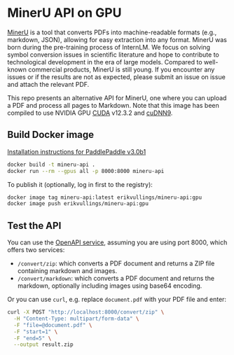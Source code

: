 # MinerU API on GPU

[MinerU](https://mineru.net/) is a tool that converts PDFs into machine-readable formats (e.g., markdown, JSON), allowing for easy extraction into any format. MinerU was born during the pre-training process of InternLM. We focus on solving symbol conversion issues in scientific literature and hope to contribute to technological development in the era of large models. Compared to well-known commercial products, MinerU is still young. If you encounter any issues or if the results are not as expected, please submit an issue on issue and attach the relevant PDF.

This repo presents an alternative API for MinerU, one where you can upload a PDF and process all pages to Markdown. Note that this image has been compiled to use NVIDIA GPU [CUDA](https://developer.nvidia.com/gpu-accelerated-libraries) v12.3.2 and [cuDNN9](https://developer.nvidia.com/cudnn). 

## Build Docker image

[Installation instructions for PaddlePaddle v3.0b1](https://www.paddlepaddle.org.cn/documentation/docs/en/install/pip/linux-pip_en.html#installation)

```bash
docker build -t mineru-api .
docker run --rm --gpus all -p 8000:8000 mineru-api
```

To publish it (optionally, log in first to the registry):

```bash
docker image tag mineru-api:latest erikvullings/mineru-api:gpu
docker image push erikvullings/mineru-api:gpu
```

## Test the API

You can use the [OpenAPI service](http://localhost:8000/docs), assuming you are using port 8000, which offers two services:

- `/convert/zip`: which converts a PDF document and returns a ZIP file containing markdown and images.
- `/convert/markdown`: which converts a PDF document and returns the markdown, optionally including images using base64 encoding.

Or you can use `curl`, e.g. replace `document.pdf` with your PDF file and enter:

```bash
curl -X POST "http://localhost:8000/convert/zip" \
  -H "Content-Type: multipart/form-data" \
  -F "file=@document.pdf" \
  -F "start=1" \
  -F "end=5" \
  --output result.zip
```
